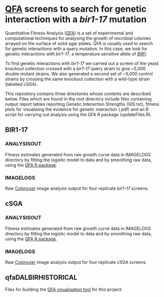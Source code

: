 # [QFA](http://research.ncl.ac.uk/qfa/) screens to search for genetic interaction with a *bir1-17* mutation

Quantitative Fitness Analysis ([QFA](http://research.ncl.ac.uk/qfa/)) is a set of experimental and computational techniques for analysing the growth of microbial colonies arrayed on the surface of solid agar plates.  QFA is usually used to search for genetic interactions with a query mutation.  In this case, we look for genetic interactions with *bir1-17*, a temperature sensitive allele of *[BIR1](http://www.yeastgenome.org/locus/BIR1/overview)*.  

To find genetic interactions with *bir1-17* we carried out a screen of the yeast knockout collection crossed with a *bir1-17* query strain to give ~5,000 double mutant strains.  We also generated a second set of ~5,000 control strains by crossing the same knockout collection with a wild-type strain (labelled cSGA).

This repository contains three directories whose contents are described below. Files which are found in the root directory include files containing output report tables reporting Genetic Interaction Strengths (GIS.txt), fitness plots for visualising the evidence for genetic interaction (.pdf) and an R script for carrying out analysis using the QFA R package (updateFiles.R).

## BIR1-17

### ANALYSISOUT
Fitness estimates generated from raw growth curve data in IMAGELOGS directory by fitting the logistic model to data and by smoothing raw data, using the [QFA R package](http://qfa.r-forge.r-project.org/).

### IMAGELOGS
Raw [Colonyzer](http://research.ncl.ac.uk/colonyzer) image analysis output for four replicate *bir1-17* screens.

## cSGA

### ANALYSISOUT
Fitness estimates generated from raw growth curve data in IMAGELOGS directory by fitting the logistic model to data and by smoothing raw data, using the [QFA R package](http://qfa.r-forge.r-project.org/).

### IMAGELOGS
Raw [Colonyzer](http://research.ncl.ac.uk/colonyzer) image analysis output for four replicate cSGA screens.

## qfaDALBIRHISTORICAL
Files for building the [QFA visualisation tool](http://qfa.r-forge.r-project.org/visTool) for this project.
